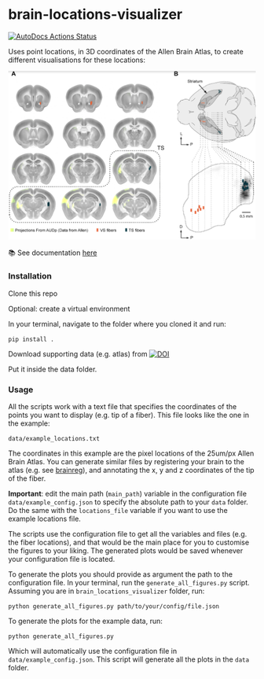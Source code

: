 # brain-locations-visualizer

[![AutoDocs Actions Status](https://github.com/HernandoMV/brain-locations-visualizer/workflows/Docs/badge.svg)](https://github.com/HernandoMV/brain-locations-visualizer/actions)

Uses point locations, in 3D coordinates of the Allen Brain Atlas, to create different visualisations for these locations:
<p align="middle">
  <img src="docs/imgs/main.png" width=550>
</p>

:books: See documentation [here](https://hernandomv.github.io/brain-locations-visualizer/)

### Installation

Clone this repo

Optional: create a virtual environment

In your terminal, navigate to the folder where you cloned it and run:

```
pip install .
```

Download supporting data (e.g. atlas) from [![DOI](https://zenodo.org/badge/DOI/10.5281/zenodo.7501966.svg)](https://doi.org/10.5281/zenodo.7501966)

Put it inside the data folder.

### Usage

All the scripts work with a text file that specifies the coordinates of the points you want to display (e.g. tip of a fiber).
This file looks like the one in the example:

```
data/example_locations.txt
```

The coordinates in this example are the pixel locations of the 25um/px Allen Brain Atlas.
You can generate similar files by registering your brain to the atlas (e.g. see [brainreg](https://github.com/brainglobe/brainreg)), and annotating the x, y and z coordinates of the tip of the fiber.

**Important**: edit the main path (```main_path```) variable in the configuration file ```data/example_config.json``` to specify the absolute path to your ```data``` folder. Do the same with the ```locations_file``` variable if you want to use the example locations file.

The scripts use the configuration file to get all the variables and files (e.g. the fiber locations), and that would be the main place for you to customise the figures to your liking. The generated plots would be saved whenever your configuration file is located.

To generate the plots you should provide as argument the path to the configuration file. In your terminal, run the ```generate_all_figures.py``` script. Assuming you are in ```brain_locations_visualizer``` folder, run:

```
python generate_all_figures.py path/to/your/config/file.json
```

To generate the plots for the example data, run:

```
python generate_all_figures.py
```

Which will automatically use the configuration file in ```data/example_config.json```.
This script will generate all the plots in the ```data``` folder.